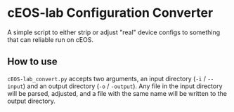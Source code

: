 # cEOS-lab Configuration Converter
A simple script to either strip or adjust "real" device configs to something that can reliable run on cEOS.

## How to use
`cEOS-lab_convert.py` accepts two arguments, an input directory (`-i` / `--input`) and an output directory (`-o` / `-output`). Any file in the input directory will be parsed, adjusted, and a file with the same name will be written to the output directory.